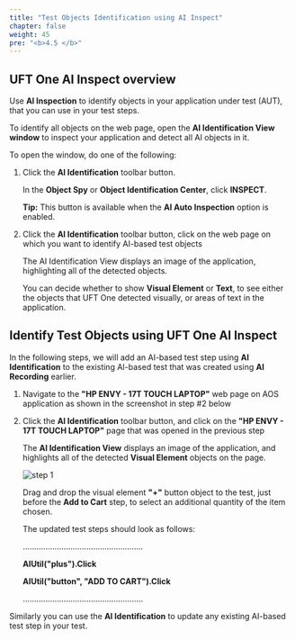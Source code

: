 ```yaml
---
title: "Test Objects Identification using AI Inspect"
chapter: false
weight: 45
pre: "<b>4.5 </b>"
---
```


## UFT One AI Inspect overview

Use **AI Inspection** to identify objects in your application under test (AUT), that you can use in your test steps.

To identify all objects on the web page, open the **AI Identification View window** to inspect your application and detect all AI objects in it.

To open the window, do one of the following:

1. Click the **AI Identification** toolbar button.

	In the **Object Spy** or **Object Identification Center**, click **INSPECT**.

	**Tip:** This button is available when the **AI Auto Inspection** option is enabled.

2. Click the **AI Identification** toolbar button, click on the web page on which you want to identify AI-based test objects

	The AI Identification View displays an image of the application, highlighting all of the detected objects.

	You can decide whether to show **Visual Element** or **Text**, to see either the objects that UFT One detected visually, or areas of text in the application.

## Identify Test Objects using UFT One AI Inspect

In the following steps, we will add an AI-based test step using **AI Identification** to the existing AI-based test that was created using **AI Recording** earlier.

1. Navigate to the **"HP ENVY - 17T TOUCH LAPTOP"** web page on AOS application as shown in the screenshot in step #2 below

2. Click the **AI Identification** toolbar button, and click on the **"HP ENVY - 17T TOUCH LAPTOP"** page that was opened in the previous step

	The **AI Identification View** displays an image of the application, and highlights all of the detected **Visual Element** objects on the page.

	![step 1](/images/40_Create_UFT_AI_Based_Test/ai_inspect_visual_element.PNG)

	Drag and drop the visual element **"+"** button object to the test, just before the **Add to Cart** step, to select an additional quantity of the item chosen.

	The updated test steps should look as follows:

	.....................................................

	**AIUtil("plus").Click**

	**AIUtil("button", "ADD TO CART").Click**

	.....................................................

Similarly you can use the **AI Identification** to update any existing AI-based test step in your test.

